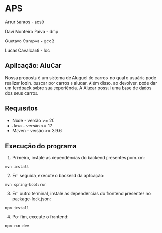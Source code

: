 # APS

Artur Santos - acs9  
  
Davi Monteiro Paiva - dmp  
  
Gustavo Campos - gcc2  
  
Lucas Cavalcanti - loc

## Aplicação: AluCar

Nossa proposta é um sistema de Aluguel de carros, no qual o usuário pode realizar login, buscar por carros e alugar. Além disso, ao devolver, pode dar um feedback sobre sua experiência. A Alucar possui uma base de dados dos seus carros.

## Requisitos

* Node - versão >= 20
* Java - versão >= 17
* Maven - versão >= 3.9.6

## Execução do programa

1. Primeiro, instale as dependências do backend presentes pom.xml:

```mvn install```

2. Em seguida, execute o backend da aplicação:

```mvn spring-boot:run```

3.  Em outro terminal, instale as dependências do frontend presentes no package-lock.json:

```npm install```

4. Por fim, execute o frontend:

```npm run dev```



